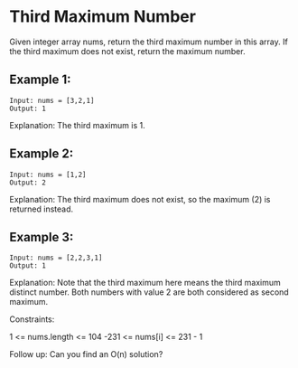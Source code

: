 # Third Maximum Number

Given integer array nums, return the third maximum number in this array. If the third maximum does not exist, return the maximum number.

## Example 1:

    Input: nums = [3,2,1]
    Output: 1

Explanation: The third maximum is 1.

## Example 2:

    Input: nums = [1,2]
    Output: 2

Explanation: The third maximum does not exist, so the maximum (2) is returned instead.

## Example 3:

    Input: nums = [2,2,3,1]
    Output: 1

Explanation: Note that the third maximum here means the third maximum distinct number.
Both numbers with value 2 are both considered as second maximum.

Constraints:

1 <= nums.length <= 104
-231 <= nums[i] <= 231 - 1

Follow up: Can you find an O(n) solution?
